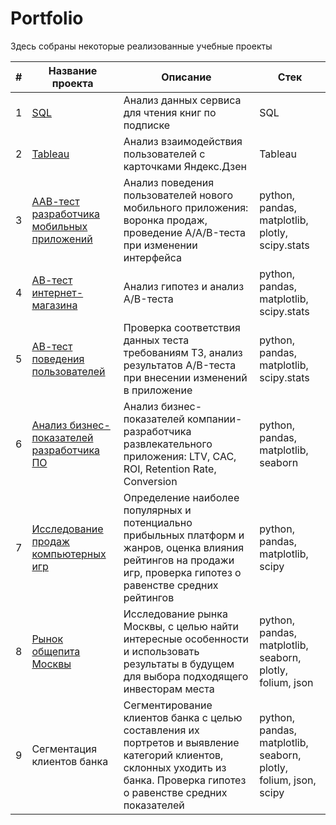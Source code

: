# Portfolio

Здесь собраны некоторые реализованные учебные проекты 

|#|Название проекта|Описание|Стек|
|-|--------|---|---|
|1|[SQL](https://github.com/LiubovGorbunova/Portfolio/tree/main/SQL) |Анализ данных сервиса для чтения книг по подписке|SQL|
|2|[Tableau](https://github.com/LiubovGorbunova/Portfolio/tree/main/Tableau) |Анализ взаимодействия пользователей с карточками Яндекс.Дзен|Tableau|
|3|[ААВ-тест разработчика мобильных приложений](https://github.com/LiubovGorbunova/Portfolio/tree/main/%D0%90%D0%90%D0%92-%D1%82%D0%B5%D1%81%D1%82%20%D1%80%D0%B0%D0%B7%D1%80%D0%B0%D0%B1%D0%BE%D1%82%D1%87%D0%B8%D0%BA%D0%B0%20%D0%BC%D0%BE%D0%B1%D0%B8%D0%BB%D1%8C%D0%BD%D1%8B%D1%85%20%D0%BF%D1%80%D0%B8%D0%BB%D0%BE%D0%B6%D0%B5%D0%BD%D0%B8%D0%B9) |Анализ поведения пользователей нового мобильного приложения: воронка продаж, проведение  A/A/B-теста при изменении интерфейса|python, pandas, matplotlib, plotly, scipy.stats|
|4|[АВ-тест интернет-магазина](https://github.com/LiubovGorbunova/Portfolio/tree/main/%D0%90%D0%92-%D1%82%D0%B5%D1%81%D1%82%20%D0%B8%D0%BD%D1%82%D0%B5%D1%80%D0%BD%D0%B5%D1%82-%D0%BC%D0%B0%D0%B3%D0%B0%D0%B7%D0%B8%D0%BD%D0%B0)|Анализ гипотез и анализ A/B-теста|python, pandas, matplotlib, scipy.stats|
|5|[АВ-тест поведения пользователей](https://github.com/LiubovGorbunova/Portfolio/tree/main/%D0%90%D0%92-%D1%82%D0%B5%D1%81%D1%82%20%D0%BF%D0%BE%D0%B2%D0%B5%D0%B4%D0%B5%D0%BD%D0%B8%D1%8F%20%D0%BF%D0%BE%D0%BB%D1%8C%D0%B7%D0%BE%D0%B2%D0%B0%D1%82%D0%B5%D0%BB%D0%B5%D0%B9) |Проверка соответствия данных теста требованиям ТЗ, анализ результатов A/B-теста при внесении изменений в приложение|python, pandas, matplotlib, scipy.stats|
|6|[Анализ бизнес-показателей разработчика ПО](https://github.com/LiubovGorbunova/Portfolio/tree/main/%D0%90%D0%BD%D0%B0%D0%BB%D0%B8%D0%B7%20%D0%B1%D0%B8%D0%B7%D0%BD%D0%B5%D1%81-%D0%BF%D0%BE%D0%BA%D0%B0%D0%B7%D0%B0%D1%82%D0%B5%D0%BB%D0%B5%D0%B9%20%D1%80%D0%B0%D0%B7%D1%80%D0%B0%D0%B1%D0%BE%D1%82%D1%87%D0%B8%D0%BA%D0%B0%20%D0%9F%D0%9E) |Анализ бизнес-показателей компании-разработчика развлекательного приложения: LTV, CAC, ROI, Retention Rate, Сonversion|python, pandas, matplotlib, seaborn|
|7|[Исследование продаж компьютерных игр](https://github.com/LiubovGorbunova/Portfolio/tree/main/%D0%98%D1%81%D1%81%D0%BB%D0%B5%D0%B4%D0%BE%D0%B2%D0%B0%D0%BD%D0%B8%D0%B5%20%D0%BF%D1%80%D0%BE%D0%B4%D0%B0%D0%B6%20%D0%BA%D0%BE%D0%BC%D0%BF%D1%8C%D1%8E%D1%82%D0%B5%D1%80%D0%BD%D1%8B%D1%85%20%D0%B8%D0%B3%D1%80) |Определение наиболее популярных и потенциально прибыльных платформ и жанров, оценка влияния рейтингов на продажи игр, проверка гипотез о равенстве средних рейтингов|python, pandas, matplotlib, scipy|
|8|[Рынок общепита Москвы](https://github.com/LiubovGorbunova/Portfolio/tree/main/%D0%A0%D1%8B%D0%BD%D0%BE%D0%BA%20%D0%BE%D0%B1%D1%89%D0%B5%D0%BF%D0%B8%D1%82%D0%B0%20%D0%9C%D0%BE%D1%81%D0%BA%D0%B2%D1%8B) |Исследование рынка Москвы, с целью найти интересные особенности и использовать результаты в будущем для выбора подходящего инвесторам места|python, pandas, matplotlib, seaborn, plotly, folium, json|
|9|Сегментация клиентов банка|Сегментирование клиентов банка с целью составления их портретов и выявление категорий клиентов, склонных уходить из банка. Проверка гипотез о равенстве средних показателей|python, pandas, matplotlib, seaborn, plotly, folium, json, scipy|
